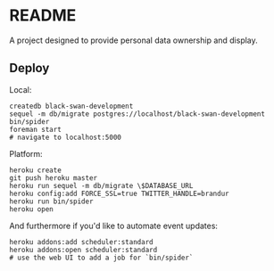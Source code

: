 README
======

A project designed to provide personal data ownership and display.

## Deploy

Local:

```
createdb black-swan-development
sequel -m db/migrate postgres://localhost/black-swan-development
bin/spider
foreman start
# navigate to localhost:5000
```

Platform:

```
heroku create
git push heroku master
heroku run sequel -m db/migrate \$DATABASE_URL
heroku config:add FORCE_SSL=true TWITTER_HANDLE=brandur
heroku run bin/spider
heroku open
```

And furthermore if you'd like to automate event updates:

```
heroku addons:add scheduler:standard
heroku addons:open scheduler:standard
# use the web UI to add a job for `bin/spider`
```
